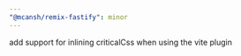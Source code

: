 ```yaml
---
"@mcansh/remix-fastify": minor
---
```


add support for inlining criticalCss when using the vite plugin
